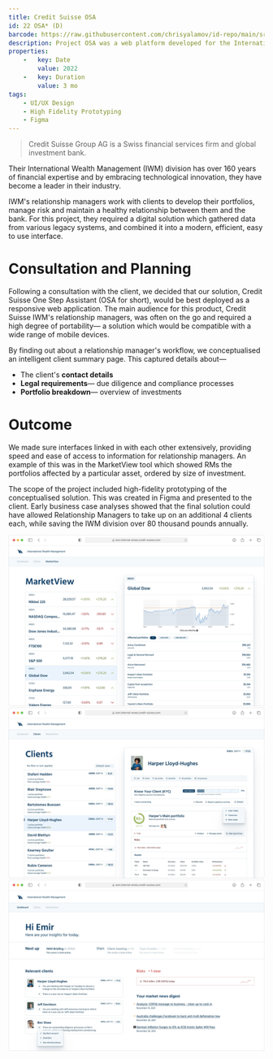 ```yaml
---
title: Credit Suisse OSA
id: 22 OSA* (D)
barcode: https://raw.githubusercontent.com/chrisyalamov/id-repo/main/src/projects/2022-credit-suisse-osa/barcode.jpg
description: Project OSA was a web platform developed for the International Wealth Management (IWM) division at Credit Suisse. It sought to improve management of key processes surrounding due diligence, know-your-client (KYC) and risk identification and mitigation.
properties:
    -   key: Date
        value: 2022
    -   key: Duration
        value: 3 mo
tags:
    - UI/UX Design
    - High Fidelity Prototyping
    - Figma
---
```


> Credit Suisse Group AG is a Swiss financial services firm and global investment bank.

Their International Wealth Management (IWM) division has over 160 years of financial expertise and by embracing technological innovation, they have become a leader in their industry.

IWM's relationship managers work with clients to develop their portfolios, manage risk and maintain a healthy relationship between them and the bank. For this project, they required a digital solution which gathered data from various legacy systems, and combined it into a modern, efficient, easy to use interface.
# Consultation and Planning

Following a consultation with the client, we decided that our solution, Credit Suisse One Step Assistant (OSA for short), would be best deployed as a responsive web application. The main audience for this product, Credit Suisse IWM's relationship managers, was often on the go and required a high degree of portability— a solution which would be compatible with a wide range of mobile devices.
        
By finding out about a relationship manager's workflow, we conceptualised an intelligent client summary page. This captured details about—
        
- The client's **contact details**
- **Legal requirements**— due diligence and compliance processes
- **Portfolio breakdown**— overview of investments

# Outcome

We made sure interfaces linked in with each other extensively, providing speed and ease of access to information for relationship managers. An example of this was in the MarketView tool which showed RMs the portfolios affected by a particular asset, ordered by size of investment.

The scope of the project included high-fidelity prototyping of the conceptualised solution. This was created in Figma and presented to the client. Early business case analyses showed that the final solution could have allowed Relationship Managers to take up on an additional 4 clients each, while saving the IWM division over 80 thousand pounds annually.

![MarketView— tool for relationship managers to receive signals about risks in the market](https://raw.githubusercontent.com/chrisyalamov/id-repo/main/src/projects/2022-credit-suisse-osa/IWM_Market_View_c6f783de6d.jpg)
![Client dashboard](https://raw.githubusercontent.com/chrisyalamov/id-repo/main/src/projects/2022-credit-suisse-osa/IWM_Clients_e1b4dab8aa.jpg)
![General dashboard](https://raw.githubusercontent.com/chrisyalamov/id-repo/main/src/projects/2022-credit-suisse-osa/IWM_Dashboard_3723836690.jpg)
